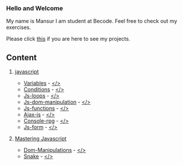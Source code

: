 ### Hello and Welcome

My name is Mansur I am student at Becode. Feel free to check out my exercises. 

Please click [this](https://scenoxmans.github.io/learning-frontend/) if you are here to see my projects.

## Content

1.  [javascript](https://github.com/scenoxmans/learning-frontend/tree/master/exercises/1.javascript)
    * [Variables](https://scenoxmans.github.io/learning-frontend/exercises/1.javascript/1.variables/) - [</>](https://github.com/scenoxmans/learning-frontend/blob/master/exercises/1.javascript/1.variables/)
    * [Conditions](https://scenoxmans.github.io/learning-frontend/exercises/1.javascript/2.conditions/) - [</>](https://github.com/scenoxmans/learning-frontend/blob/master/exercises/1.javascript/2.conditions/)
    * [Js-loops](https://scenoxmans.github.io/learning-frontend/exercises/1.javascript/3.js-loops/) - [</>](https://github.com/scenoxmans/learning-frontend/blob/master/exercises/1.javascript/3.js-loops/)
    * [Js-dom-manipulation](https://scenoxmans.github.io/learning-frontend/exercises/1.javascript/4.js-dom-manipulation/) - [</>](https://github.com/scenoxmans/learning-frontend/blob/master/exercises/1.javascript/4.js-dom-manipulation/)
    * [Js-functions](https://scenoxmans.github.io/learning-frontend/exercises/1.javascript/5.js-functions/) - [</>](https://github.com/scenoxmans/learning-frontend/blob/master/exercises/1.javascript/5.js-functions/)
    * [Ajax-js](https://scenoxmans.github.io/learning-frontend/exercises/1.javascript/6.ajax-js/) - [</>](https://github.com/scenoxmans/learning-frontend/blob/master/exercises/1.javascript/6.ajax-js/)
    * [Console-rpg](https://scenoxmans.github.io/learning-frontend/exercises/1.javascript/7.console-rpg/) - [</>](https://github.com/scenoxmans/learning-frontend/blob/master/exercises/1.javascript/7.console-rpg/)
    * [Js-form](https://scenoxmans.github.io/learning-frontend/exercises/1.javascript/8.js-form/) - [</>](https://github.com/scenoxmans/learning-frontend/blob/master/exercises/1.javascript/8.js-form/)

1.  [Mastering Javascript](https://github.com/scenoxmans/learning-frontend/tree/master/exercises/2.mastering-javascript)
    * [Dom-Manipulations](https://scenoxmans.github.io/learning-frontend/exercises/2.mastering-javascript/2.dom-manipulations/) - [</>](https://github.com/scenoxmans/learning-frontend/blob/master/exercises/2.mastering-javascript/2.dom-manipulations/)
    * [Snake](https://scenoxmans.github.io/learning-frontend/exercises/2.mastering-javascript/2.snake/) - [</>](https://github.com/scenoxmans/learning-frontend/blob/master/exercises/2.mastering-javascript/2.snake/)



